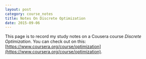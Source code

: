 ```yaml
---
layout: post
category: course_notes
title: Notes On Discrete Optimization
date: 2015-09-06
---
```


This page is to record my study notes on a Cousera course *Discrete Optimization*. 
You can check out on this: [https://www.coursera.org/course/optimization](https://www.coursera.org/course/optimization).
